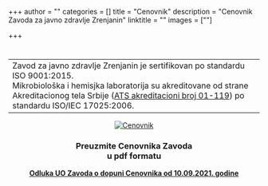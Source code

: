 +++
author = ""
categories = []
title = "Cenovnik"
description = "Cenovnik Zavoda za javno zdravlje Zrenjanin"
linktitle = ""
images = [""]

+++

#

<div align="center">
    <table>
        <tr>
            <td>
                Zavod za javno zdravlje Zrenjanin je sertifikovan po standardu ISO 9001:2015.<br> Mikrobiološka i hemisjka laboratorija
                su akreditovane od strane Akreditacionog tela Srbije (<a href="/docs/qms/ats_sertifikat.pdf" target="_blanc">ATS akreditacioni broj 01-119</a>) po standardu ISO/IEC 17025:2006.
            </td>
        </tr>
    </table>
    <a href="/docs/cenovnik.pdf" target="_blanc"><img src="/img/main/pdf-icon.png" alt="Cenovnik" title="Cenovnik" /></a><br>
    <section id="categories">
        <h3>Preuzmite Cenovnika Zavoda<br> u pdf formatu</h3>
         <a href="/docs/dopuna-cenovnika-20210910.pdf" target="_blanc">
        <strong>Odluka UO Zavoda o dopuni Cenovnika od 10.09.2021. godine</strong>
         </a>
    </section>
</div>